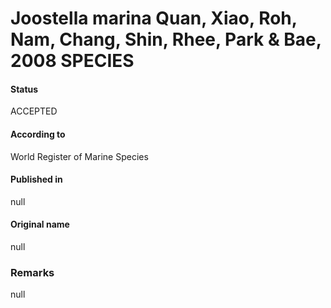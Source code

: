 # Joostella marina Quan, Xiao, Roh, Nam, Chang, Shin, Rhee, Park & Bae, 2008 SPECIES

#### Status
ACCEPTED

#### According to
World Register of Marine Species

#### Published in
null

#### Original name
null

### Remarks
null